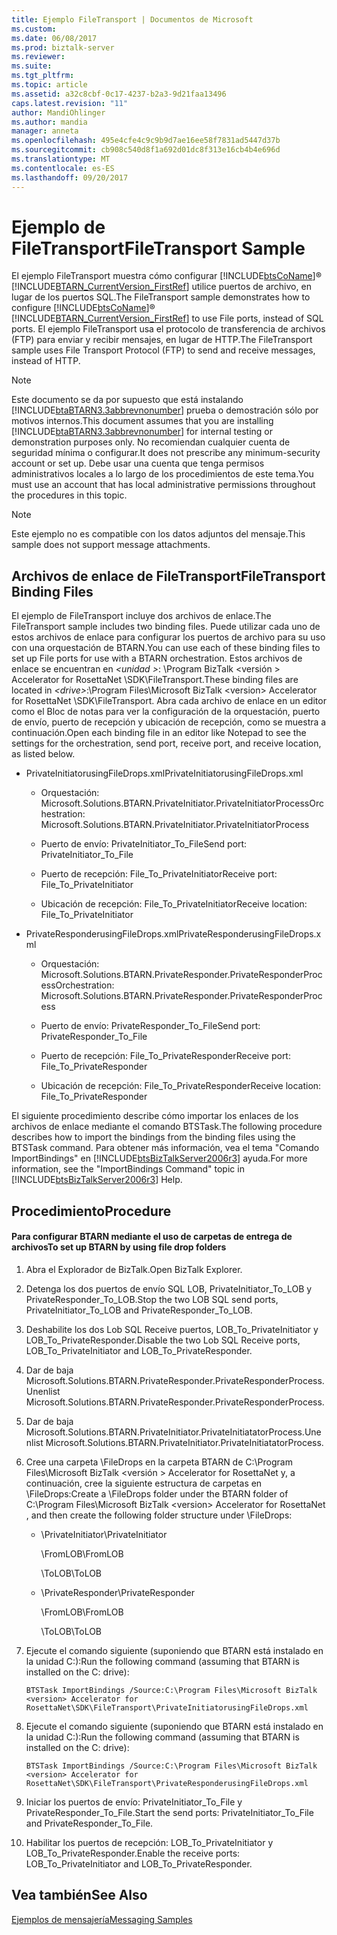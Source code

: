 ```yaml
---
title: Ejemplo FileTransport | Documentos de Microsoft
ms.custom: 
ms.date: 06/08/2017
ms.prod: biztalk-server
ms.reviewer: 
ms.suite: 
ms.tgt_pltfrm: 
ms.topic: article
ms.assetid: a32c8cbf-0c17-4237-b2a3-9d21faa13496
caps.latest.revision: "11"
author: MandiOhlinger
ms.author: mandia
manager: anneta
ms.openlocfilehash: 495e4cfe4c9c9b9d7ae16ee58f7831ad5447d37b
ms.sourcegitcommit: cb908c540d8f1a692d01dc8f313e16cb4b4e696d
ms.translationtype: MT
ms.contentlocale: es-ES
ms.lasthandoff: 09/20/2017
---
```

# <a name="filetransport-sample"></a><span data-ttu-id="68954-102">Ejemplo de FileTransport</span><span class="sxs-lookup"><span data-stu-id="68954-102">FileTransport Sample</span></span>
<span data-ttu-id="68954-103">El ejemplo FileTransport muestra cómo configurar [!INCLUDE[btsCoName](../../includes/btsconame-md.md)]® [!INCLUDE[BTARN_CurrentVersion_FirstRef](../../includes/btarn-currentversion-firstref-md.md)] utilice puertos de archivo, en lugar de los puertos SQL.</span><span class="sxs-lookup"><span data-stu-id="68954-103">The FileTransport sample demonstrates how to configure [!INCLUDE[btsCoName](../../includes/btsconame-md.md)]® [!INCLUDE[BTARN_CurrentVersion_FirstRef](../../includes/btarn-currentversion-firstref-md.md)] to use File ports, instead of SQL ports.</span></span> <span data-ttu-id="68954-104">El ejemplo FileTransport usa el protocolo de transferencia de archivos (FTP) para enviar y recibir mensajes, en lugar de HTTP.</span><span class="sxs-lookup"><span data-stu-id="68954-104">The FileTransport sample uses File Transport Protocol (FTP) to send and receive messages, instead of HTTP.</span></span>  
  
> [!NOTE]
>  <span data-ttu-id="68954-105">Este documento se da por supuesto que está instalando [!INCLUDE[btaBTARN3.3abbrevnonumber](../../includes/btabtarn3-3abbrevnonumber-md.md)] prueba o demostración sólo por motivos internos.</span><span class="sxs-lookup"><span data-stu-id="68954-105">This document assumes that you are installing [!INCLUDE[btaBTARN3.3abbrevnonumber](../../includes/btabtarn3-3abbrevnonumber-md.md)] for internal testing or demonstration purposes only.</span></span> <span data-ttu-id="68954-106">No recomiendan cualquier cuenta de seguridad mínima o configurar.</span><span class="sxs-lookup"><span data-stu-id="68954-106">It does not prescribe any minimum-security account or set up.</span></span> <span data-ttu-id="68954-107">Debe usar una cuenta que tenga permisos administrativos locales a lo largo de los procedimientos de este tema.</span><span class="sxs-lookup"><span data-stu-id="68954-107">You must use an account that has local administrative permissions throughout the procedures in this topic.</span></span>  
  
> [!NOTE]
>  <span data-ttu-id="68954-108">Este ejemplo no es compatible con los datos adjuntos del mensaje.</span><span class="sxs-lookup"><span data-stu-id="68954-108">This sample does not support message attachments.</span></span>  
  
## <a name="filetransport-binding-files"></a><span data-ttu-id="68954-109">Archivos de enlace de FileTransport</span><span class="sxs-lookup"><span data-stu-id="68954-109">FileTransport Binding Files</span></span>  
 <span data-ttu-id="68954-110">El ejemplo de FileTransport incluye dos archivos de enlace.</span><span class="sxs-lookup"><span data-stu-id="68954-110">The FileTransport sample includes two binding files.</span></span> <span data-ttu-id="68954-111">Puede utilizar cada uno de estos archivos de enlace para configurar los puertos de archivo para su uso con una orquestación de BTARN.</span><span class="sxs-lookup"><span data-stu-id="68954-111">You can use each of these binding files to set up File ports for use with a BTARN orchestration.</span></span> <span data-ttu-id="68954-112">Estos archivos de enlace se encuentran en  *\<unidad >*: \Program BizTalk \<versión > Accelerator for RosettaNet \SDK\FileTransport.</span><span class="sxs-lookup"><span data-stu-id="68954-112">These binding files are located in *\<drive>*:\Program Files\Microsoft BizTalk \<version> Accelerator for RosettaNet \SDK\FileTransport.</span></span> <span data-ttu-id="68954-113">Abra cada archivo de enlace en un editor como el Bloc de notas para ver la configuración de la orquestación, puerto de envío, puerto de recepción y ubicación de recepción, como se muestra a continuación.</span><span class="sxs-lookup"><span data-stu-id="68954-113">Open each binding file in an editor like Notepad to see the settings for the orchestration, send port, receive port, and receive location, as listed below.</span></span>  
  
-   <span data-ttu-id="68954-114">PrivateInitiatorusingFileDrops.xml</span><span class="sxs-lookup"><span data-stu-id="68954-114">PrivateInitiatorusingFileDrops.xml</span></span>  
  
    -   <span data-ttu-id="68954-115">Orquestación: Microsoft.Solutions.BTARN.PrivateInitiator.PrivateInitiatorProcess</span><span class="sxs-lookup"><span data-stu-id="68954-115">Orchestration: Microsoft.Solutions.BTARN.PrivateInitiator.PrivateInitiatorProcess</span></span>  
  
    -   <span data-ttu-id="68954-116">Puerto de envío: PrivateInitiator_To_File</span><span class="sxs-lookup"><span data-stu-id="68954-116">Send port: PrivateInitiator_To_File</span></span>  
  
    -   <span data-ttu-id="68954-117">Puerto de recepción: File_To_PrivateInitiator</span><span class="sxs-lookup"><span data-stu-id="68954-117">Receive port: File_To_PrivateInitiator</span></span>  
  
    -   <span data-ttu-id="68954-118">Ubicación de recepción: File_To_PrivateInitiator</span><span class="sxs-lookup"><span data-stu-id="68954-118">Receive location: File_To_PrivateInitiator</span></span>  
  
-   <span data-ttu-id="68954-119">PrivateResponderusingFileDrops.xml</span><span class="sxs-lookup"><span data-stu-id="68954-119">PrivateResponderusingFileDrops.xml</span></span>  
  
    -   <span data-ttu-id="68954-120">Orquestación: Microsoft.Solutions.BTARN.PrivateResponder.PrivateResponderProcess</span><span class="sxs-lookup"><span data-stu-id="68954-120">Orchestration: Microsoft.Solutions.BTARN.PrivateResponder.PrivateResponderProcess</span></span>  
  
    -   <span data-ttu-id="68954-121">Puerto de envío: PrivateResponder_To_File</span><span class="sxs-lookup"><span data-stu-id="68954-121">Send port: PrivateResponder_To_File</span></span>  
  
    -   <span data-ttu-id="68954-122">Puerto de recepción: File_To_PrivateResponder</span><span class="sxs-lookup"><span data-stu-id="68954-122">Receive port: File_To_PrivateResponder</span></span>  
  
    -   <span data-ttu-id="68954-123">Ubicación de recepción: File_To_PrivateResponder</span><span class="sxs-lookup"><span data-stu-id="68954-123">Receive location: File_To_PrivateResponder</span></span>  
  
 <span data-ttu-id="68954-124">El siguiente procedimiento describe cómo importar los enlaces de los archivos de enlace mediante el comando BTSTask.</span><span class="sxs-lookup"><span data-stu-id="68954-124">The following procedure describes how to import the bindings from the binding files using the BTSTask command.</span></span> <span data-ttu-id="68954-125">Para obtener más información, vea el tema "Comando ImportBindings" en [!INCLUDE[btsBizTalkServer2006r3](../../includes/btsbiztalkserver2006r3-md.md)] ayuda.</span><span class="sxs-lookup"><span data-stu-id="68954-125">For more information, see the "ImportBindings Command" topic in [!INCLUDE[btsBizTalkServer2006r3](../../includes/btsbiztalkserver2006r3-md.md)] Help.</span></span>  
  
## <a name="procedure"></a><span data-ttu-id="68954-126">Procedimiento</span><span class="sxs-lookup"><span data-stu-id="68954-126">Procedure</span></span>  
  
#### <a name="to-set-up-btarn-by-using-file-drop-folders"></a><span data-ttu-id="68954-127">Para configurar BTARN mediante el uso de carpetas de entrega de archivos</span><span class="sxs-lookup"><span data-stu-id="68954-127">To set up BTARN by using file drop folders</span></span>  
  
1.  <span data-ttu-id="68954-128">Abra el Explorador de BizTalk.</span><span class="sxs-lookup"><span data-stu-id="68954-128">Open BizTalk Explorer.</span></span>  
  
2.  <span data-ttu-id="68954-129">Detenga los dos puertos de envío SQL LOB, PrivateInitiator_To_LOB y PrivateResponder_To_LOB.</span><span class="sxs-lookup"><span data-stu-id="68954-129">Stop the two LOB SQL send ports, PrivateInitiator_To_LOB and PrivateResponder_To_LOB.</span></span>  
  
3.  <span data-ttu-id="68954-130">Deshabilite los dos Lob SQL Receive puertos, LOB_To_PrivateInitiator y LOB_To_PrivateResponder.</span><span class="sxs-lookup"><span data-stu-id="68954-130">Disable the two Lob SQL Receive ports, LOB_To_PrivateInitiator and LOB_To_PrivateResponder.</span></span>  
  
4.  <span data-ttu-id="68954-131">Dar de baja Microsoft.Solutions.BTARN.PrivateResponder.PrivateResponderProcess.</span><span class="sxs-lookup"><span data-stu-id="68954-131">Unenlist Microsoft.Solutions.BTARN.PrivateResponder.PrivateResponderProcess.</span></span>  
  
5.  <span data-ttu-id="68954-132">Dar de baja Microsoft.Solutions.BTARN.PrivateInitiator.PrivateInitiatatorProcess.</span><span class="sxs-lookup"><span data-stu-id="68954-132">Unenlist Microsoft.Solutions.BTARN.PrivateInitiator.PrivateInitiatatorProcess.</span></span>  
  
6.  <span data-ttu-id="68954-133">Cree una carpeta \FileDrops en la carpeta BTARN de C:\Program Files\Microsoft BizTalk \<versión > Accelerator for RosettaNet y, a continuación, cree la siguiente estructura de carpetas en \FileDrops:</span><span class="sxs-lookup"><span data-stu-id="68954-133">Create a \FileDrops folder under the BTARN folder of C:\Program Files\Microsoft BizTalk \<version> Accelerator for RosettaNet , and then create the following folder structure under \FileDrops:</span></span>  
  
    -   <span data-ttu-id="68954-134">\PrivateInitiator</span><span class="sxs-lookup"><span data-stu-id="68954-134">\PrivateInitiator</span></span>  
  
         <span data-ttu-id="68954-135">\FromLOB</span><span class="sxs-lookup"><span data-stu-id="68954-135">\FromLOB</span></span>  
  
         <span data-ttu-id="68954-136">\ToLOB</span><span class="sxs-lookup"><span data-stu-id="68954-136">\ToLOB</span></span>  
  
    -   <span data-ttu-id="68954-137">\PrivateResponder</span><span class="sxs-lookup"><span data-stu-id="68954-137">\PrivateResponder</span></span>  
  
         <span data-ttu-id="68954-138">\FromLOB</span><span class="sxs-lookup"><span data-stu-id="68954-138">\FromLOB</span></span>  
  
         <span data-ttu-id="68954-139">\ToLOB</span><span class="sxs-lookup"><span data-stu-id="68954-139">\ToLOB</span></span>  
  
7.  <span data-ttu-id="68954-140">Ejecute el comando siguiente (suponiendo que BTARN está instalado en la unidad C:):</span><span class="sxs-lookup"><span data-stu-id="68954-140">Run the following command (assuming that BTARN is installed on the C: drive):</span></span>  
  
    ```  
    BTSTask ImportBindings /Source:C:\Program Files\Microsoft BizTalk <version> Accelerator for RosettaNet\SDK\FileTransport\PrivateInitiatorusingFileDrops.xml  
    ```  
  
8.  <span data-ttu-id="68954-141">Ejecute el comando siguiente (suponiendo que BTARN está instalado en la unidad C:):</span><span class="sxs-lookup"><span data-stu-id="68954-141">Run the following command (assuming that BTARN is installed on the C: drive):</span></span>  
  
    ```  
    BTSTask ImportBindings /Source:C:\Program Files\Microsoft BizTalk <version> Accelerator for RosettaNet\SDK\FileTransport\PrivateResponderusingFileDrops.xml  
    ```  
  
9. <span data-ttu-id="68954-142">Iniciar los puertos de envío: PrivateInitiator_To_File y PrivateResponder_To_File.</span><span class="sxs-lookup"><span data-stu-id="68954-142">Start the send ports: PrivateInitiator_To_File and PrivateResponder_To_File.</span></span>  
  
10. <span data-ttu-id="68954-143">Habilitar los puertos de recepción: LOB_To_PrivateInitiator y LOB_To_PrivateResponder.</span><span class="sxs-lookup"><span data-stu-id="68954-143">Enable the receive ports: LOB_To_PrivateInitiator and LOB_To_PrivateResponder.</span></span>  
  
## <a name="see-also"></a><span data-ttu-id="68954-144">Vea también</span><span class="sxs-lookup"><span data-stu-id="68954-144">See Also</span></span>  
 [<span data-ttu-id="68954-145">Ejemplos de mensajería</span><span class="sxs-lookup"><span data-stu-id="68954-145">Messaging Samples</span></span>](../../adapters-and-accelerators/accelerator-rosettanet/messaging-samples.md)